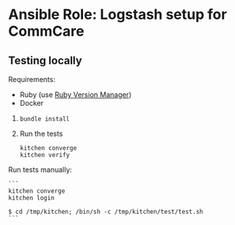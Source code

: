 # Ansible Role: Logstash setup for CommCare

## Testing locally

Requirements:
* Ruby (use [Ruby Version Manager](https://rvm.io/))
* Docker

1. `bundle install`

2. Run the tests

    ```
    kitchen converge
    kitchen verify
    ```

Run tests manually:

    ```
    kitchen converge
    kitchen login

    $ cd /tmp/kitchen; /bin/sh -c /tmp/kitchen/test/test.sh
    ```
